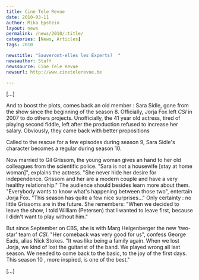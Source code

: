 ```yaml
---
title: Cine Tele Revue
date: 2010-03-11
author: Mika Epstein
layout: news
permalink: /news/2010/:title/
categories: [News, Articles]
tags: 2010

newstitle: "Sauveront-elles les Experts?  "
newsauthor: Staff  
newssource: Cine Tele Revue
newsurl: http://www.cinetelerevue.be  

---
```


[...]

And to boost the plots, comes back an old member : Sara Sidle, gone from the show since the beginning of the season 8. Officially, Jorja Fox left *CSI* in 2007 to do others projects. Unofficially, the 41 year old actress, tired of playing second fiddle, left after the production refused to increase her salary. Obviously, they came back with better propositions 

Called to the rescue for a few episodes during season 9, Sara Sidle's character becomes a regular during season 10.

Now married to Gil Grissom, the young woman gives an hand to her old colleagues from the scientific police. "Sara is not a housewife [stay at home woman]", explains the actress. "She never hide her desire for independence. Grissom and her are a modern couple and have a very healthy relationship." The audience should besides learn more about them. "Everybody wants to know what's happening between those two", entertain Jorja Fox. "This season has quite a few nice surprises..." Only certainty : no little Grissoms are in the future. She remembers: "When we decided to leave the show, I told William (Petersen) that I wanted to leave first, because I didn't want to play without him."

But since September on CBS, she is with Marg Helgenberger the new &#8216;two-star' team of *CSI*. "Her comeback was very good for us", confess George Eads, alias Nick Stokes. "It was like being a family again. When we lost Jorja, we kind of lost the guitarist of the band. We played wrong all last season. We needed to come back to the basic, to the joy of the first days. This season 10 , more inspired, is one of the best."

[...]

